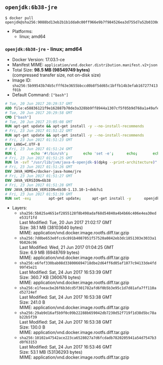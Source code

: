 ## `openjdk:6b38-jre`

```console
$ docker pull openjdk@sha256:9088bd13eb2b1b1dda0c00ff966e9b7f984526ea3d755d7a52b0330d5d001649
```

-	Platforms:
	-	linux; amd64

### `openjdk:6b38-jre` - linux; amd64

-	Docker Version: 17.03.1-ce
-	Manifest MIME: `application/vnd.docker.distribution.manifest.v2+json`
-	Total Size: **98.5 MB (98549749 bytes)**  
	(compressed transfer size, not on-disk size)
-	Image ID: `sha256:5b99543b74b5cfff63e3655bbccd0b8f5dd65c1bffb14b3efab167277413f01b`
-	Default Command: `["bash"]`

```dockerfile
# Tue, 20 Jun 2017 20:29:57 GMT
ADD file:e58836121f9e162887b70de3a328bb9ff8944a1307cf5f05b9d768a1a49afe60 in / 
# Tue, 20 Jun 2017 20:29:58 GMT
CMD ["bash"]
# Tue, 20 Jun 2017 23:05:08 GMT
RUN apt-get update && apt-get install -y --no-install-recommends 		ca-certificates 		curl 		wget 	&& rm -rf /var/lib/apt/lists/*
# Fri, 23 Jun 2017 01:51:22 GMT
RUN apt-get update && apt-get install -y --no-install-recommends 		bzip2 		unzip 		xz-utils 	&& rm -rf /var/lib/apt/lists/*
# Fri, 23 Jun 2017 01:51:23 GMT
ENV LANG=C.UTF-8
# Fri, 23 Jun 2017 01:51:24 GMT
RUN { 		echo '#!/bin/sh'; 		echo 'set -e'; 		echo; 		echo 'dirname "$(dirname "$(readlink -f "$(which javac || which java)")")"'; 	} > /usr/local/bin/docker-java-home 	&& chmod +x /usr/local/bin/docker-java-home
# Fri, 23 Jun 2017 01:51:25 GMT
RUN ln -svT "/usr/lib/jvm/java-6-openjdk-$(dpkg --print-architecture)" /docker-java-home
# Fri, 23 Jun 2017 01:51:26 GMT
ENV JAVA_HOME=/docker-java-home/jre
# Fri, 23 Jun 2017 01:51:27 GMT
ENV JAVA_VERSION=6b38
# Fri, 23 Jun 2017 01:51:28 GMT
ENV JAVA_DEBIAN_VERSION=6b38-1.13.10-1~deb7u1
# Fri, 23 Jun 2017 01:51:39 GMT
RUN set -ex; 		apt-get update; 	apt-get install -y 		openjdk-6-jre-headless="$JAVA_DEBIAN_VERSION" 	; 	rm -rf /var/lib/apt/lists/*; 		[ "$(readlink -f "$JAVA_HOME")" = "$(docker-java-home)" ]; 		update-alternatives --get-selections | awk -v home="$(readlink -f "$JAVA_HOME")" 'index($3, home) == 1 { $2 = "manual"; print | "update-alternatives --set-selections" }'; 	update-alternatives --query java | grep -q 'Status: manual'
```

-	Layers:
	-	`sha256:5b825a4651ef2855128f8b498adaf68d54840a4b4b66c406e4ea30ede531f1fd`  
		Last Modified: Tue, 20 Jun 2017 21:02:17 GMT  
		Size: 38.1 MB (38103640 bytes)  
		MIME: application/vnd.docker.image.rootfs.diff.tar.gzip
	-	`sha256:7d0be653e0fcc6c891b4087051f57520a0842eb3dc1851303e3033a19b826c96`  
		Last Modified: Wed, 21 Jun 2017 01:04:25 GMT  
		Size: 6.9 MB (6948769 bytes)  
		MIME: application/vnd.docker.image.rootfs.diff.tar.gzip
	-	`sha256:e6fef330bab08d338006694718dbe2d64ff6d05af1077c94133de4fd99f45e21`  
		Last Modified: Sat, 24 Jun 2017 16:53:39 GMT  
		Size: 360.7 KB (360676 bytes)  
		MIME: application/vnd.docker.image.rootfs.diff.tar.gzip
	-	`sha256:e1feeacbe26f6b3dcd5f301782afd6f0b5b3e95c1d7d81afa7ff110ad52724ef`  
		Last Modified: Sat, 24 Jun 2017 16:53:38 GMT  
		Size: 241.0 B  
		MIME: application/vnd.docker.image.rootfs.diff.tar.gzip
	-	`sha256:29ab9d16af5b9f0c09b22288b659042db7230d52f719f1d38d5bc78ab22b5f39`  
		Last Modified: Sat, 24 Jun 2017 16:53:38 GMT  
		Size: 130.0 B  
		MIME: application/vnd.docker.image.rootfs.diff.tar.gzip
	-	`sha256:10102a47542ace223ca6528027a7d6fcdadb7820205941a54d7547b3d0f63153`  
		Last Modified: Sat, 24 Jun 2017 16:53:46 GMT  
		Size: 53.1 MB (53136293 bytes)  
		MIME: application/vnd.docker.image.rootfs.diff.tar.gzip
